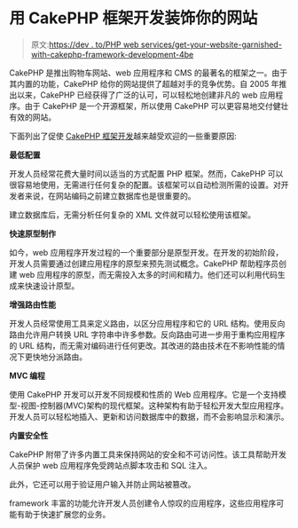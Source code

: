 # 用 CakePHP 框架开发装饰你的网站

> 原文:[https://dev . to/PHP web services/get-your-website-garnished-with-cakephp-framework-development-4be](https://dev.to/phpwebservices/get-your-website-garnished-with-cakephp-framework-development-4be)

CakePHP 是推出购物车网站、web 应用程序和 CMS 的最著名的框架之一。由于其内置的功能，CakePHP 给你的网站提供了超越对手的竞争优势。自 2005 年推出以来，CakePHP 已经获得了广泛的认可，可以轻松地创建非凡的 web 应用程序。由于 CakePHP 是一个开源框架，所以使用 CakePHP 可以更容易地交付健壮有效的网站。

下面列出了促使 [CakePHP 框架开发](http://www.phpdevelopmentservices.com/cakephp-framework-development/)越来越受欢迎的一些重要原因:

**最低配置**

开发人员经常花费大量时间以适当的方式配置 PHP 框架。然而，CakePHP 可以很容易地使用，无需进行任何复杂的配置。该框架可以自动检测所需的设置。对开发者来说，在网站编码之前建立数据库也是很重要的。

建立数据库后，无需分析任何复杂的 XML 文件就可以轻松使用该框架。

**快速原型制作**

如今，web 应用程序开发过程的一个重要部分是原型开发。在开发的初始阶段，开发人员需要通过创建应用程序的原型来预先测试概念。CakePHP 帮助程序员创建 web 应用程序的原型，而无需投入太多的时间和精力。他们还可以利用代码生成来快速设计原型。

**增强路由性能**

开发人员经常使用工具来定义路由，以区分应用程序和它的 URL 结构。使用反向路由允许用户转换 URL 字符串中许多参数。反向路由可进一步用于重构应用程序的 URL 结构，而无需对编码进行任何更改。其改进的路由技术在不影响性能的情况下更快地分派路由。

**MVC 编程**

使用 CakePHP 开发可以开发不同规模和性质的 Web 应用程序。它是一个支持模型-视图-控制器(MVC)架构的现代框架。这种架构有助于轻松开发大型应用程序。开发人员可以轻松地插入、更新和访问数据库中的数据，而不会影响显示和演示。

**内置安全性**

CakePHP 附带了许多内置工具来保持网站的安全和不可访问性。该工具帮助开发人员保护 web 应用程序免受跨站点脚本攻击和 SQL 注入。

此外，它还可以用于验证用户输入并防止网站被篡改。

framework 丰富的功能允许开发人员创建令人惊叹的应用程序，这些应用程序可能有助于快速扩展您的业务。